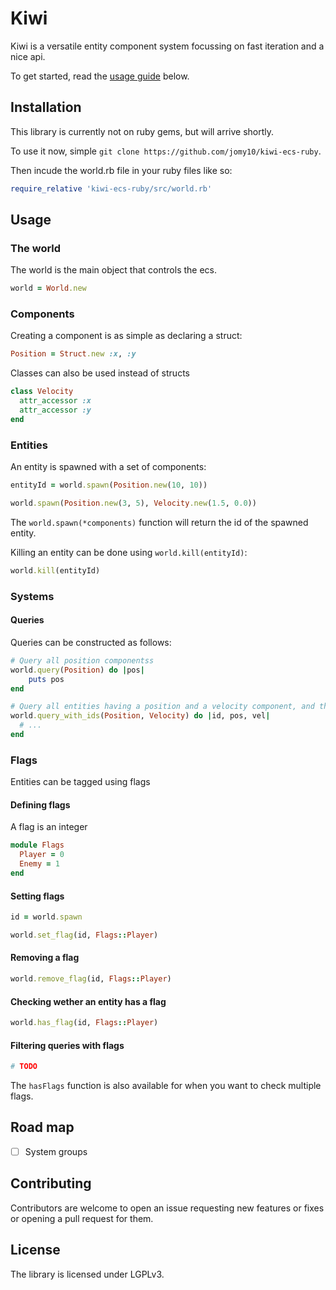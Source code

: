 # Kiwi

Kiwi is a versatile entity component system focussing on fast iteration and a nice api.

To get started, read the [usage guide](#usage) below.

## Installation

This library is currently not on ruby gems, but will arrive shortly.

To use it now, simple `git clone https://github.com/jomy10/kiwi-ecs-ruby`.

Then incude the world.rb file in your ruby files like so:

```ruby
require_relative 'kiwi-ecs-ruby/src/world.rb'
```

## Usage

### The world

The world is the main object that controls the ecs.

```ruby
world = World.new
```

### Components

Creating a component is as simple as declaring a struct:

```ruby
Position = Struct.new :x, :y
```

Classes can also be used instead of structs

```ruby
class Velocity
  attr_accessor :x
  attr_accessor :y
end
```

### Entities

An entity is spawned with a set of components:

```ruby
entityId = world.spawn(Position.new(10, 10))

world.spawn(Position.new(3, 5), Velocity.new(1.5, 0.0))
```

The `world.spawn(*components)` function will return the id of the spawned entity.

Killing an entity can be done using `world.kill(entityId)`:

```ruby
world.kill(entityId)
```

### Systems

#### Queries

Queries can be constructed as follows:

```ruby
# Query all position componentss
world.query(Position) do |pos|
    puts pos
end

# Query all entities having a position and a velocity component, and their entity ids
world.query_with_ids(Position, Velocity) do |id, pos, vel|
  # ...
end
```

### Flags

Entities can be tagged using flags

#### Defining flags

A flag is an integer

```ruby
module Flags
  Player = 0
  Enemy = 1
end
```

#### Setting flags

```ruby
id = world.spawn

world.set_flag(id, Flags::Player)
```

#### Removing a flag

```ruby
world.remove_flag(id, Flags::Player)
```

#### Checking wether an entity has a flag

```ruby
world.has_flag(id, Flags::Player)
```

#### Filtering queries with flags

```ruby
# TODO
```

The `hasFlags` function is also available for when you want to check multiple flags.

## Road map

- [ ] System groups

## Contributing

Contributors are welcome to open an issue requesting new features or fixes or opening a pull request for them.

## License

The library is licensed under LGPLv3.
